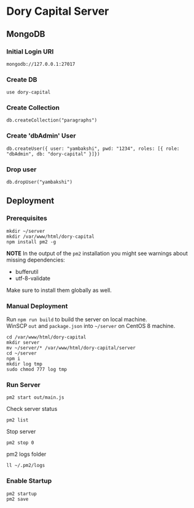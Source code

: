 # Dory Capital Server
## MongoDB
### Initial Login URI
`mongodb://127.0.0.1:27017`

### Create DB
`use dory-capital`

### Create Collection
`db.createCollection("paragraphs")`

### Create 'dbAdmin' User
`db.createUser({ user: "yambakshi", pwd: "1234", roles: [{ role: "dbAdmin", db: "dory-capital" }]})`

### Drop user
`db.dropUser("yambakshi")`

## Deployment

### Prerequisites
```
mkdir ~/server
mkdir /var/www/html/dory-capital
npm install pm2 -g
```

**NOTE**
In the output of the `pm2` installation you might see warnings about missing dependencies:
- bufferutil
- utf-8-validate

Make sure to install them globally as well.

### Manual Deployment
Run `npm run build` to build the server on local machine.  
WinSCP `out` and `package.json` into `~/server` on CentOS 8 machine.  
```
cd /var/www/html/dory-capital
mkdir server
mv ~/server/* /var/www/html/dory-capital/server
cd ~/server
npm i
mkdir log tmp
sudo chmod 777 log tmp
```

### Run Server
```
pm2 start out/main.js
```

Check server status  
```
pm2 list
```

Stop server
```
pm2 stop 0
```

pm2 logs folder
```
ll ~/.pm2/logs
```

### Enable Startup
```
pm2 startup
pm2 save
```